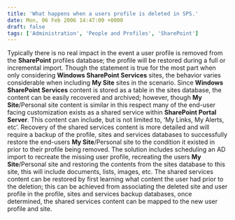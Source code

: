 ```yaml
---
title: 'What happens when a users profile is deleted in SPS.'
date: Mon, 06 Feb 2006 14:47:00 +0000
draft: false
tags: ['Administration', 'People and Profiles', 'SharePoint']
---
```


Typically there is no real impact in the event a user profile is removed from the **SharePoint** profiles database; the profile will be restored during a full or incremental import. Though the statement is true for the most part when only considering **Windows SharePoint Services** sites, the behavior varies considerable when including **My Site** sites in the scenario. Since **Windows SharePoint Services** content is stored as a table in the sites database, the content can be easily recovered and archived; however, though **My Site**/Personal site content is similar in this respect many of the end-user facing customization exists as a shared service within **SharePoint Portal Server**. This content can include, but is not limited to, ‘My Links, My Alerts, etc’. Recovery of the shared services content is more detailed and will require a backup of the profile, sites and services databases to successfully restore the end-users **My Site**/Personal site to the condition it existed in prior to their profile being removed. The solution includes scheduling an AD import to recreate the missing user profile, recreating the users **My Site**/Personal site and restoring the contents from the sites database to this site, this will include documents, lists, images, etc. The shared services content can be restored by first learning what content the user had prior to the deletion; this can be achieved from associating the deleted site and user profile in the profile, sites and services backup databases, once determined, the shared services content can be mapped to the new user profile and site.